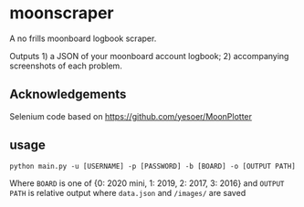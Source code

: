 # moonscraper

A no frills moonboard logbook scraper. 

Outputs 1) a JSON of your moonboard account logbook; 2) accompanying screenshots of each problem.

## Acknowledgements
Selenium code based on https://github.com/yesoer/MoonPlotter 

## usage
`python main.py -u [USERNAME] -p [PASSWORD] -b [BOARD] -o [OUTPUT PATH]`

Where `BOARD` is one of {0: 2020 mini, 1: 2019, 2: 2017, 3: 2016}
and `OUTPUT PATH` is relative output where `data.json` and `/images/` are saved
